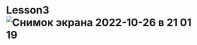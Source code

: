 # Lesson3![Снимок экрана 2022-10-26 в 21 01 19](https://user-images.githubusercontent.com/113446168/198104424-9eaf8a00-c49d-4913-a394-3dc9f85ed47e.png)
